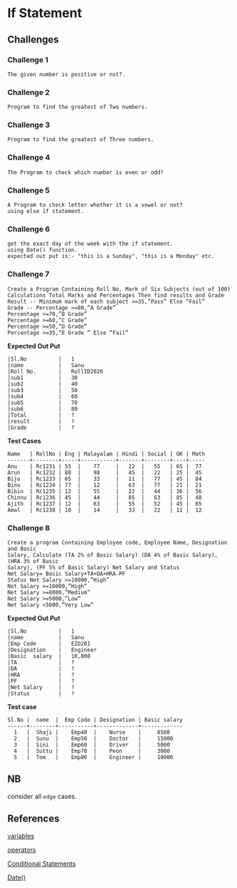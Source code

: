 # If Statement

## **Challenges**

### Challenge 1
```
The given number is positive or not?.
```
### Challenge 2
```
Program to find the greatest of Two numbers.
```
### Challenge 3
```
Program to find the greatest of Three numbers.
```
### Challenge 4
```
The Program to check which number is even or odd?
```
### Challenge 5
```
A Program to check letter whether it is a vowel or not? 
using else if statement.
```
### Challenge 6
```
get the exact day of the week with the if statement.
using Date() function.
expected out put is:- "this is a Sunday", "this is a Monday" etc.
```
### Challenge 7
```
Create a Program Containing Roll No, Mark of Six Subjects (out of 100) Calculations Total Marks and Percentages Then find results and Grade
Result -- Minimum mark of each subject >=35,”Pass” Else “Fail”
Grade -- Percentage >=80,”A Grade”
Percentage >=70,”B Grade”
Percentage >=60,”C Grade”
Percentage >=50,”D Grade”
Percentage >=35,”E Grade ” Else “Fail”
```
**Expected Out Put**
```
|Sl.No          |   1
|name           |   Sanu
|Roll No.       |   RollID2020
|sub1           |   30
|sub2           |   40
|sub3           |   50
|sub4           |   60
|sub5           |   70
|sub6           |   80
|Total          |   ?
|result         |   ?
|Grade          |   ?
```
**Test Cases**
```
Name   | RollNo | Eng | Malayalam | Hindi | Social | GK | Math
-------+--------+-----+-----------+-------+--------+----+-----
Anu    | Rc1231 | 55  |    77     |   22  |   55   | 65 |  77 
Arun   | Rc1232 | 88  |    98     |   45  |   22   | 25 |  45 
Bijo   | Rc1233 | 65  |    33     |   11  |   77   | 45 |  84 
Binu   | Rc1234 | 77  |    12     |   63  |   77   | 21 |  21 
Bibin  | Rc1235 | 12  |    55     |   22  |   44   | 36 |  56 
Chinnu | Rc1236 | 45  |    44     |   85  |   63   | 85 |  48 
Ajith  | Rc1237 | 12  |    63     |   55  |   52   | 45 |  65 
Amal   | Rc1238 | 10  |    14     |   33  |   22   | 11 |  12 
```
### Challenge 8
```
Create a program Containing Employee code, Employee Name, Designation and Basic
Salary, Calculate (TA 2% of Basic Salary) (DA 4% of Basic Salary), (HRA 3% of Basic
Salary), (PF 5% of Basic Salary) Net Salary and Status
Net Salary= Basic Salary+TA+DA+HRA-PF
Status Net Salary >=10000,”High”
Net Salary >=10000,”High”
Net Salary >=8000,”Medium”
Net Salary >=5000,”Low”
Net Salary <5000,”Very Low”
```
**Expected Out Put**
```
|Sl.No          |   1
|name           |   Sanu
|Emp Code       |   EID201
|Designation    |   Engineer
|Basic  salary  |   10,000
|TA             |   ?
|DA             |   ?
|HRA            |   ?
|PF             |   ?
|Net Salary     |   ?
|Status         |   ?
```
**Test case**
```
Sl.No |  name  |  Emp Code | Designation | Basic salary
------+--------+-----------+-------------+-------------
  1   |  Shaji |    Emp40  |    Nurse    |     8500
  2   |  Sunu  |    Emp50  |    Doctor   |     15000
  3   |  Sini  |    Emp60  |    Driver   |     5000
  4   |  Suttu |    Emp70  |    Peon     |     3000
  5   |  Tom   |    Emp80  |    Engineer |     10000 
```
## **NB**

consider all `edge` cases.

  

## **References**

[variables](https://developer.mozilla.org/en-US/docs/Learn/Getting_started_with_the_web/JavaScript_basics#variables)

[operators](https://developer.mozilla.org/en-US/docs/Learn/Getting_started_with_the_web/JavaScript_basics#operators)

[Conditional Statements](https://developer.mozilla.org/en-US/docs/Web/JavaScript/Guide/Control_flow_and_error_handling#conditional_statements)

[Date()](https://developer.mozilla.org/en-US/docs/Web/JavaScript/Reference/Global_Objects/Date/getDate)